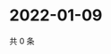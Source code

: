 # 2022-01-09

共 0 条

<!-- BEGIN WEIBO -->
<!-- 最后更新时间 Sun Jan 09 2022 04:15:53 GMT+0800 (China Standard Time) -->

<!-- END WEIBO -->
